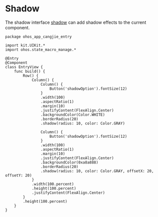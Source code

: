 # Shadow

The shadow interface [shadow](../../../API_Reference/source_en/arkui-cj/cj-universal-attribute-imageeffect.md#func-shadowfloat64-resourcecolor-float64-float64) can add shadow effects to the current component.

<!-- run -->

```cangjie
package ohos_app_cangjie_entry

import kit.UIKit.*
import ohos.state_macro_manage.*

@Entry
@Component
class EntryView {
    func build() {
        Row() {
            Column() {
                Column() {
                    Button('shadowOption').fontSize(12)
                }
                .width(100)
                .aspectRatio(1)
                .margin(10)
                .justifyContent(FlexAlign.Center)
                .backgroundColor(Color.WHITE)
                .borderRadius(20)
                .shadow(radius: 10, color: Color.GRAY)

                Column() {
                    Button('shadowOption').fontSize(12)
                }
                .width(100)
                .aspectRatio(1)
                .margin(10)
                .justifyContent(FlexAlign.Center)
                .backgroundColor(0xa8a888)
                .borderRadius(20)
                .shadow(radius: 10, color: Color.GRAY, offsetX: 20, offsetY: 20)
            }
            .width(100.percent)
            .height(100.percent)
            .justifyContent(FlexAlign.Center)
        }
        .height(100.percent)
    }
}
```